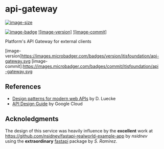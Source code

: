 # api-gateway

[![image-size]](https://microbadger.com/images/itisfoundation/api-gateway. "More on itisfoundation/api-gateway.:staging-latest image")

[![image-badge]](https://microbadger.com/images/itisfoundation/api-gateway "More on Public API Gateway image in registry")
[![image-version]](https://microbadger.com/images/itisfoundation/api-gateway "More on Public API Gateway image in registry")
[![image-commit]](https://microbadger.com/images/itisfoundation/api-gateway "More on Public API Gateway image in registry")

Platform's API Gateway for external clients

<!-- Add badges urls here-->
[image-size]:https://img.shields.io/microbadger/image-size/itisfoundation/api-gateway./staging-latest.svg?label=api-gateway.&style=flat
[image-badge]:https://images.microbadger.com/badges/image/itisfoundation/api-gateway.svg
[image-version]https://images.microbadger.com/badges/version/itisfoundation/api-gateway.svg
[image-commit]:https://images.microbadger.com/badges/commit/itisfoundation/api-gateway.svg
<!------------------------->



## References

- [Design patterns for modern web APIs](https://blog.feathersjs.com/design-patterns-for-modern-web-apis-1f046635215) by D. Luecke
- [API Design Guide](https://cloud.google.com/apis/design/) by Google Cloud


## Acknoledgments

  The design of this service was heavily influence by the **excellent** work at https://github.com/nsidnev/fastapi-realworld-example-app by *nsidnev* using the **extraordinary** [fastapi](https://fastapi.tiangolo.com/) package by *S. Ramirez*.
